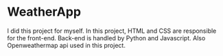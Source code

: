 # WeatherApp

I did this project for myself. In this project, HTML and CSS are responsible for the front-end. Back-end is handled by Python and Javascript.
Also Openweathermap api used in this project.
